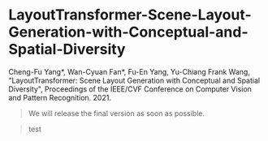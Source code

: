# LayoutTransformer-Scene-Layout-Generation-with-Conceptual-and-Spatial-Diversity
Cheng-Fu Yang*, Wan-Cyuan Fan*, Fu-En Yang, Yu-Chiang Frank Wang, "LayoutTransformer: Scene Layout Generation with Conceptual and Spatial Diversity", Proceedings of the IEEE/CVF Conference on Computer Vision and Pattern Recognition. 2021.

> We will release the final version as soon as possible.

> test